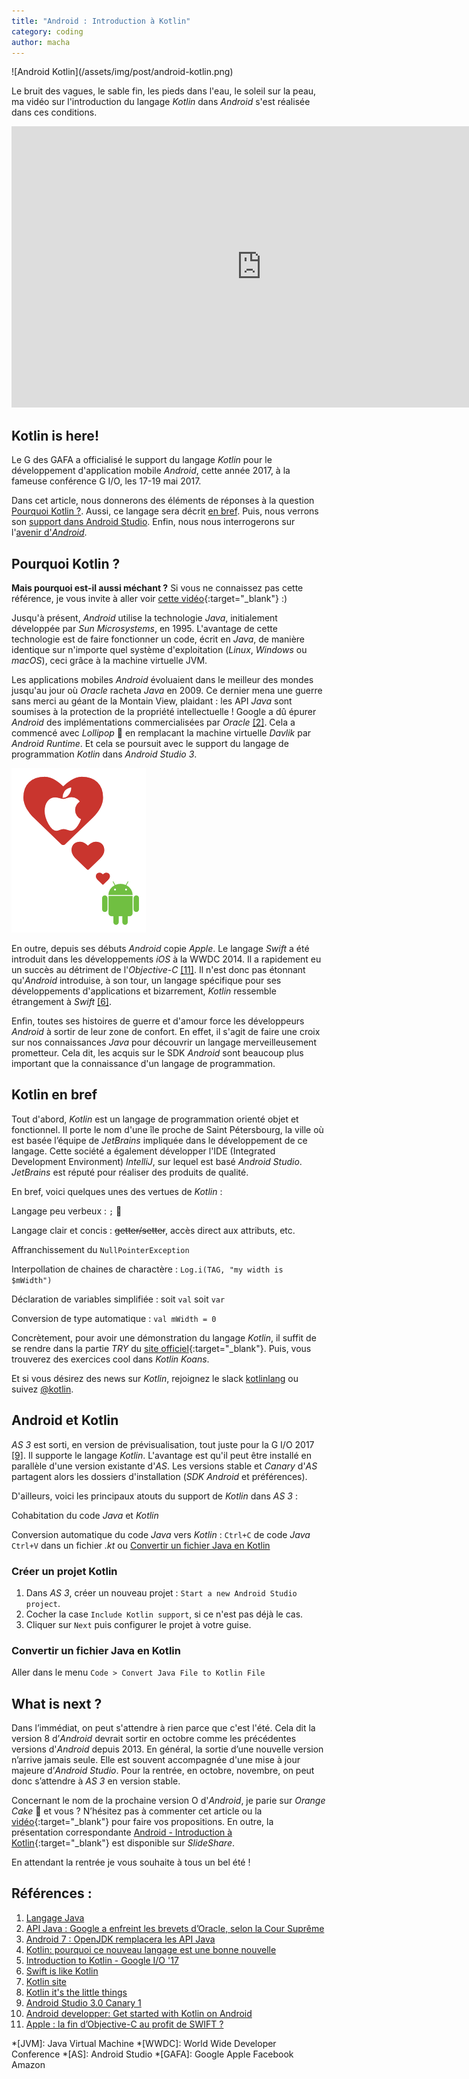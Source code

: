 ```yaml
---
title: "Android : Introduction à Kotlin"
category: coding
author: macha
---
```


<div class="text-center lead" markdown="1">
  ![Android Kotlin](/assets/img/post/android-kotlin.png)
</div>

Le bruit des vagues, le sable fin, les pieds dans l'eau, le soleil sur la peau, ma vidéo sur l'introduction du langage _Kotlin_ dans _Android_ s'est réalisée dans ces conditions.

<iframe width="800" height="450" src="https://www.youtube.com/embed/mrJmVjsJlYU" frameborder="0" allowfullscreen></iframe>

## Kotlin is here!

Le G des GAFA a officialisé le support du langage _Kotlin_ pour le développement d'application mobile _Android_, cette année 2017, à la fameuse conférence G I/O, les 17-19 mai 2017.

Dans cet article, nous donnerons des éléments de réponses à la question [Pourquoi Kotlin ?](#pourquoi). Aussi, ce langage sera décrit [en bref](#kotlin). Puis, nous verrons son [support dans Android Studio](#android-studio). Enfin, nous nous interrogerons sur l'[avenir d'_Android_](#next).

## <a name="pourquoi"></a><i class="fa fa-google" aria-hidden="true"></i> Pourquoi Kotlin ?

**Mais pourquoi est-il aussi méchant ?** Si vous ne connaissez pas cette référence, je vous invite à aller voir [cette vidéo](https://www.youtube.com/watch?v=EHY4I29jxjo){:target="_blank"} :)

Jusqu'à présent, _Android_ utilise la technologie *Java*, initialement développée par *Sun Microsystems*, en 1995. L'avantage de cette technologie est de faire fonctionner un code, écrit en *Java*, de manière identique sur n'importe quel système d'exploitation (*Linux*, *Windows* ou *macOS*), ceci grâce à la machine virtuelle JVM.

Les applications mobiles _Android_ évoluaient dans le meilleur des mondes jusqu'au jour où *Oracle* racheta *Java* en 2009. Ce dernier mena une guerre sans merci au géant de la Montain View, plaidant : les API *Java* sont soumises à la protection de la propriété intellectuelle !
Google a dû épurer _Android_ des implémentations commercialisées par *Oracle* [\[2\]](#oracle). Cela a commencé avec *Lollipop* 🍭 en remplacant la machine virtuelle *Davlik* par *Android Runtime*. Et cela se poursuit avec le support du langage de programmation _Kotlin_ dans _Android Studio 3_.

![Android loves Apple](/assets/img/post/android-loves-apple.png "Android aime Apple")

En outre, depuis ses débuts _Android_ copie *Apple*. Le langage *Swift* a été introduit dans les développements *iOS* à la WWDC 2014. Il a rapidement eu un succès au détriment de l'*Objective-C* [\[11\]](#objc). Il n'est donc pas étonnant qu'_Android_ introduise, à son tour, un langage spécifique pour ses développements d'applications et bizarrement, _Kotlin_ ressemble étrangement à *Swift* [\[6\]](#swift).

Enfin, toutes ses histoires de guerre et d'amour force les développeurs _Android_ à sortir de leur zone de confort. En effet, il s'agit de faire une croix sur nos connaissances *Java* pour découvrir un langage merveilleusement prometteur. Cela dit, les acquis sur le SDK _Android_ sont beaucoup plus important que la connaissance d'un langage de programmation.

## <a name="kotlin"></a><i class="fa fa-code" aria-hidden="true"></i> Kotlin en bref

Tout d'abord, _Kotlin_ est un langage de programmation orienté objet et fonctionnel. Il porte le nom d'une île proche de Saint Pétersbourg, la ville où est basée l’équipe de *JetBrains* impliquée dans le développement de ce langage. Cette société a également développer l'IDE (Integrated Development Environment) *IntelliJ*, sur lequel est basé *Android Studio*. *JetBrains* est réputé pour réaliser des produits de qualité.

En bref, voici quelques unes des vertues de _Kotlin_ :

<i class="fa fa-paperclip" aria-hidden="true"></i> Langage peu verbeux : `;` <i class="fa  fa-long-arrow-right" aria-hidden="true"></i> 💚

<i class="fa fa-paperclip" aria-hidden="true"></i> Langage clair et concis : ~~getter/setter~~, accès direct aux attributs, etc.

<i class="fa fa-paperclip" aria-hidden="true"></i> Affranchissement du `NullPointerException`

<i class="fa fa-paperclip" aria-hidden="true"></i> Interpollation de chaines de charactère : `Log.i(TAG, "my width is $mWidth")`

<i class="fa fa-paperclip" aria-hidden="true"></i> Déclaration de variables simplifiée : soit `val` soit `var`

<i class="fa fa-paperclip" aria-hidden="true"></i> Conversion de type automatique : `val mWidth = 0`

Concrètement, pour avoir une démonstration du langage _Kotlin_, il suffit de se rendre dans la partie *TRY* du [site officiel](https://try.kotlinlang.org){:target="_blank"}. Puis, vous trouverez des exercices cool dans *Kotlin Koans*.

Et si vous désirez des news sur _Kotlin_, rejoignez le slack [<i class="fa fa-slack" aria-hidden="true"></i> kotlinlang](http://slack.kotlinlang.org/) ou suivez [<i class="fa fa-twitter" aria-hidden="true"></i> @kotlin](https://twitter.com/kotlin).


## <a name="android-studio"></a><i class="fa fa-android" aria-hidden="true"></i> Android et Kotlin

*AS 3* est sorti, en version de prévisualisation, tout juste pour la G I/O 2017 [\[9\]](#as3). Il supporte le langage _Kotlin_. L'avantage est qu'il peut être installé en parallèle d'une version existante d'*AS*. Les versions stable et *Canary* d'*AS* partagent alors les dossiers d'installation (*SDK Android* et préférences).

D'ailleurs, voici les principaux atouts du support de _Kotlin_ dans *AS 3* :

<i class="fa fa-paperclip" aria-hidden="true"></i> Cohabitation du code *Java* et _Kotlin_

<i class="fa fa-paperclip" aria-hidden="true"></i> Conversion automatique du code *Java* vers _Kotlin_ : `Ctrl+C` de code _Java_ `Ctrl+V` dans un fichier _.kt_ ou [Convertir un fichier Java en Kotlin](#convert)


### Créer un projet Kotlin

1. Dans *AS 3*, créer un nouveau projet : `Start a new Android Studio project`.
2. Cocher la case `Include Kotlin support`, si ce n'est pas déjà le cas.
3. Cliquer sur `Next` puis configurer le projet à votre guise.

### <a name="convert"></a> Convertir un fichier Java en Kotlin

Aller dans le menu `Code > Convert Java File to Kotlin File`

## <a name="next"></a><i class="fa fa-calendar" aria-hidden="true"></i> What is next ?

Dans l’immédiat, on peut s'attendre à rien parce que c'est l'été. Cela dit la version 8 d’_Android_ devrait sortir en octobre comme les précédentes versions d'_Android_ depuis 2013.
En général, la sortie d’une nouvelle version n’arrive jamais seule. Elle est souvent accompagnée d'une mise à jour majeure d’*Android Studio*. Pour la rentrée, en octobre, novembre, on peut donc s’attendre à *AS 3* en version stable.

Concernant le nom de la prochaine version O d'_Android_, je parie sur *Orange Cake* 🍊 et vous ? N’hésitez pas à commenter cet article ou la [<i class="fa fa-youtube" aria-hidden="true"></i> vidéo](https://youtu.be/mrJmVjsJlYU){:target="_blank"} pour faire vos propositions. En outre, la présentation correspondante [<i class="fa fa-slideshare" aria-hidden="true"></i> Android - Introduction à Kotlin](https://www.slideshare.net/MachaDACOSTA/android-introduction-kotlin){:target="_blank"} est disponible sur *SlideShare*.

En attendant la rentrée je vous souhaite à tous un bel été !

## <a name="references"></a><i class="fa fa-globe" aria-hidden="true"></i> Références :
1. [Langage Java](https://fr.wikipedia.org/wiki/Java_%28langage%29)
2. <a name="oracle"></a>[API Java : Google a enfreint les brevets d’Oracle, selon la Cour Suprême](http://www.linformaticien.com/actualites/id/37221/categoryid/25/api-java-google-a-enfreint-les-brevets-d-oracle-selon-la-cour-supreme.aspx)
3. [Android 7 : OpenJDK remplacera les API Java](http://www.linformaticien.com/actualites/id/39052/categoryid/18/android-7-openjdk-remplacera-les-api-java.aspx)
4. [Kotlin: pourquoi ce nouveau langage est une bonne nouvelle](http://www.frandroid.com/android/developpement/427433_kotlin-pourquoi-ce-nouveau-langage-est-une-bonne-nouvelle)
5. [Introduction to Kotlin - Google I/O '17](https://www.youtube.com/watch?v=X1RVYt2QKQE)
6. <a name="swift"></a>[Swift is like Kotlin](http://nilhcem.com/swift-is-like-kotlin/)
7. [Kotlin site](https://kotlinlang.org/)
8. [Kotlin it's the little things](https://m.signalvnoise.com/kotlin-its-the-little-things-8c0f501bc6ea)
9. <a name="as3"></a>[Android Studio 3.0 Canary 1](https://android-developers.googleblog.com/2017/05/android-studio-3-0-canary1.html)
10. [Android developper: Get started with Kotlin on Android](https://developer.android.com/kotlin/get-started.html)
11. <a name="objc"></a>[Apple : la fin d’Objective-C au profit de SWIFT ?](http://www.ip-label.fr/performance-wire/apple-la-fin-dobjective-c-au-profit-de-swift/)

*[JVM]: Java Virtual Machine
*[WWDC]: World Wide Developer Conference
*[AS]: Android Studio
*[GAFA]: Google Apple Facebook Amazon
